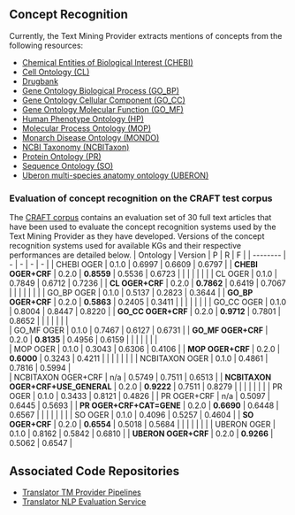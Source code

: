 ## Concept Recognition

Currently, the Text Mining Provider extracts mentions of concepts from the following resources:
* [Chemical Entities of Biological Interest (CHEBI)](http://obofoundry.org/ontology/chebi.html)
* [Cell Ontology (CL)](http://obofoundry.org/ontology/cl.html)
* [Drugbank](https://go.drugbank.com/)
* [Gene Ontology Biological Process (GO_BP)](http://obofoundry.org/ontology/go.html)
* [Gene Ontology Cellular Component (GO_CC)](http://obofoundry.org/ontology/go.html)
* [Gene Ontology Molecular Function (GO_MF)](http://obofoundry.org/ontology/go.html)
* [Human Phenotype Ontology (HP)](https://hpo.jax.org/app/)
* [Molecular Process Ontology (MOP)](http://obofoundry.org/ontology/mop.html)
* [Monarch Disease Ontology (MONDO)](https://mondo.monarchinitiative.org/)
* [NCBI Taxonomy (NCBITaxon)](http://obofoundry.org/ontology/ncbitaxon.html)
* [Protein Ontology (PR)](http://obofoundry.org/ontology/pr.html)
* [Sequence Ontology (SO)](http://obofoundry.org/ontology/so.html)
* [Uberon multi-species anatomy ontology (UBERON)](http://obofoundry.org/ontology/uberon.html)




### Evaluation of concept recognition on the CRAFT test corpus 
The [CRAFT corpus](https://github.com/UCDenver-ccp/craft) contains an evaluation set of 30 full text articles that have been used to evaluate the concept recognition systems used by the Text Mining Provider as they have developed. Versions of the concept recognition systems used for available KGs and their respective performances are detailed below. 
| Ontology | Version | P | R | F | 
| -------- | - | - | - | - |
| CHEBI OGER | 0.1.0 | 0.6997 | 0.6609 | 0.6797 | 
| **CHEBI OGER+CRF** | 0.2.0 | **0.8559** | 0.5536 | 0.6723 |
|  |  |  |  |  | 
| CL OGER | 0.1.0 | 0.7849 | 0.6712 | 0.7236 |
| **CL OGER+CRF** | 0.2.0 | **0.7862** | 0.6419 | 0.7067 |
|  |  |  |  |  |
| GO_BP OGER | 0.1.0 | 0.5137 | 0.2823 | 0.3644 | 
| **GO_BP OGER+CRF** | 0.2.0 | **0.5863** | 0.2405 | 0.3411 |
|  |  |  |  |  |
| GO_CC OGER | 0.1.0 | 0.8004 | 0.8447 | 0.8220 |
| **GO_CC OGER+CRF** | 0.2.0 | **0.9712** | 0.7801 | 0.8652 |
|  |  |  |  |  |  
| GO_MF OGER | 0.1.0 | 0.7467 | 0.6127 | 0.6731 | 
| **GO_MF OGER+CRF** | 0.2.0 | **0.8135** | 0.4956 | 0.6159 | 
|  |  |  |  |  |  
| MOP OGER | 0.1.0 | 0.3043 | 0.6306 | 0.4106 |
| **MOP OGER+CRF** | 0.2.0 | **0.6000** | 0.3243 | 0.4211 |
|  |  |  |  |  |
| NCBITAXON OGER | 0.1.0 | 0.4861 | 0.7816 | 0.5994 |  
| NCBITAXON OGER+CRF | n/a | 0.5749 | 0.7511 | 0.6513 | 
| **NCBITAXON OGER+CRF+USE_GENERAL** | 0.2.0 | **0.9222** | 0.7511 | 0.8279 |
|  |  |  |  |  | 
| PR OGER | 0.1.0 | 0.3433 | 0.8121 | 0.4826 |
| PR OGER+CRF | n/a | 0.5097 | 0.6445 | 0.5693 |
| **PR OGER+CRF+CAT=GENE** | 0.2.0 | **0.6690** | 0.6448 | 0.6567 |
|  |  |  |  |  | 
| SO OGER | 0.1.0 | 0.4096 | 0.5257 | 0.4604 | 
| **SO OGER+CRF** | 0.2.0 | **0.6554** | 0.5018 | 0.5684 | 
|  |  |  |  |  | 
| UBERON OGER | 0.1.0 | 0.8162 | 0.5842 | 0.6810 |
| **UBERON OGER+CRF** | 0.2.0 | **0.9266** | 0.5062 | 0.6547 |


## Associated Code Repositories
* [Translator TM Provider Pipelines](https://github.com/UCDenver-ccp/Translator-TM-Provider-Pipelines)
* [Translator NLP Evaluation Service](https://github.com/UCDenver-ccp/Translator-nlp-eval-service)